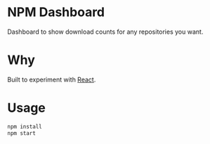 # NPM Dashboard
Dashboard to show download counts for any repositories you want.

# Why
Built to experiment with [React](https://reactjs.org/).

# Usage
```bash
npm install
npm start
```
